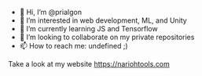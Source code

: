 - 👋 Hi, I’m @prialgon
- 👀 I’m interested in web development, ML, and Unity
- 🌱 I’m currently learning JS and Tensorflow
- 💞️ I’m looking to collaborate on my private repositories
- 📫 How to reach me: undefined ;)

Take a look at my website https://nariohtools.com
<!---
prialgon/prialgon is a ✨ special ✨ repository because its `README.md` (this file) appears on your GitHub profile.
You can click the Preview link to take a look at your changes.
--->
